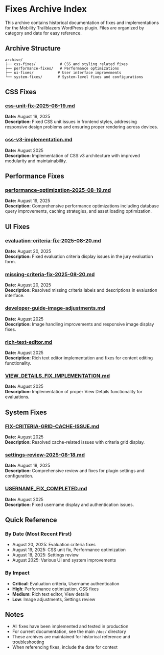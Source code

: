 # Fixes Archive Index

This archive contains historical documentation of fixes and implementations for the Mobility Trailblazers WordPress plugin. Files are organized by category and date for easy reference.

## Archive Structure

```
archive/
├── css-fixes/           # CSS and styling related fixes
├── performance-fixes/   # Performance optimizations
├── ui-fixes/           # User interface improvements
└── system-fixes/       # System-level fixes and configurations
```

## CSS Fixes

### [css-unit-fix-2025-08-19.md](css-fixes/css-unit-fix-2025-08-19.md)
**Date:** August 19, 2025  
**Description:** Fixed CSS unit issues in frontend styles, addressing responsive design problems and ensuring proper rendering across devices.

### [css-v3-implementation.md](css-fixes/css-v3-implementation.md)
**Date:** August 2025  
**Description:** Implementation of CSS v3 architecture with improved modularity and maintainability.

## Performance Fixes

### [performance-optimization-2025-08-19.md](performance-fixes/performance-optimization-2025-08-19.md)
**Date:** August 19, 2025  
**Description:** Comprehensive performance optimizations including database query improvements, caching strategies, and asset loading optimization.

## UI Fixes

### [evaluation-criteria-fix-2025-08-20.md](ui-fixes/evaluation-criteria-fix-2025-08-20.md)
**Date:** August 20, 2025  
**Description:** Fixed evaluation criteria display issues in the jury evaluation form.

### [missing-criteria-fix-2025-08-20.md](ui-fixes/missing-criteria-fix-2025-08-20.md)
**Date:** August 20, 2025  
**Description:** Resolved missing criteria labels and descriptions in evaluation interface.

### [developer-guide-image-adjustments.md](ui-fixes/developer-guide-image-adjustments.md)
**Date:** August 2025  
**Description:** Image handling improvements and responsive image display fixes.

### [rich-text-editor.md](ui-fixes/rich-text-editor.md)
**Date:** August 2025  
**Description:** Rich text editor implementation and fixes for content editing functionality.

### [VIEW_DETAILS_FIX_IMPLEMENTATION.md](ui-fixes/VIEW_DETAILS_FIX_IMPLEMENTATION.md)
**Date:** August 2025  
**Description:** Implementation of proper View Details functionality for evaluations.

## System Fixes

### [FIX-CRITERIA-GRID-CACHE-ISSUE.md](system-fixes/FIX-CRITERIA-GRID-CACHE-ISSUE.md)
**Date:** August 2025  
**Description:** Resolved cache-related issues with criteria grid display.

### [settings-review-2025-08-18.md](system-fixes/settings-review-2025-08-18.md)
**Date:** August 18, 2025  
**Description:** Comprehensive review and fixes for plugin settings and configuration.

### [USERNAME_FIX_COMPLETED.md](system-fixes/USERNAME_FIX_COMPLETED.md)
**Date:** August 2025  
**Description:** Fixed username display and authentication issues.

## Quick Reference

### By Date (Most Recent First)
- August 20, 2025: Evaluation criteria fixes
- August 19, 2025: CSS unit fix, Performance optimization
- August 18, 2025: Settings review
- August 2025: Various UI and system improvements

### By Impact
- **Critical**: Evaluation criteria, Username authentication
- **High**: Performance optimization, CSS fixes
- **Medium**: Rich text editor, View details
- **Low**: Image adjustments, Settings review

## Notes

- All fixes have been implemented and tested in production
- For current documentation, see the main `/doc/` directory
- These archives are maintained for historical reference and troubleshooting
- When referencing fixes, include the date for context